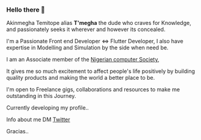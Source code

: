 ### Hello there 👋

Akinmegha Temitope alias <b>T'megha</b> the dude who craves for Knowledge, and passionately seeks it wherever and however its concealed.

I'm a Passionate Front end Developer <=> Flutter Developer, I also have expertise in Modelling and Simulation by the side when need be.

I am an Associate member of the [Nigerian computer Society](https://www.ncs.org.ng/),

It gives me so much excitement to affect people's life positively by building quality products and making the world a better place to be.

I'm open to Freelance gigs, collaborations and resources to make me outstanding in this Journey.

Currently developing my profile..

Info about me DM [Twitter](https://twitter.com/temitopeakin)

Gracias..

